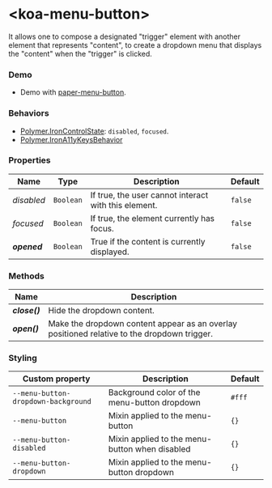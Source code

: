# &lt;koa-menu-button&gt;

It allows one to compose a designated "trigger" element with another element that represents "content", to create a dropdown menu that displays the "content" when the "trigger" is clicked.

### Demo

* Demo with [paper-menu-button](https://elements.polymer-project.org/elements/paper-menu-button?view=demo).

### Behaviors

* [Polymer.IronControlState](https://elements.polymer-project.org/elements/iron-behaviors?active=Polymer.IronControlState): `disabled`, `focused`.
* [Polymer.IronA11yKeysBehavior](https://elements.polymer-project.org/elements/iron-a11y-keys-behavior?active=Polymer.IronA11yKeysBehavior)

### Properties

Name | Type | Description | Default
-----|------|-------------|--------
*disabled* | `Boolean` | If true, the user cannot interact with this element. | `false`
*focused* | `Boolean` | If true, the element currently has focus. | `false`
***opened*** | `Boolean` | True if the content is currently displayed. | `false`

### Methods

Name | Description
-----|------------
***close()*** | Hide the dropdown content.
***open()*** | Make the dropdown content appear as an overlay positioned relative to the dropdown trigger.

### Styling

Custom property | Description | Default
----------------|-------------|--------
`--menu-button-dropdown-background` | Background color of the menu-button dropdown | `#fff`
`--menu-button` | Mixin applied to the menu-button | `{}`
`--menu-button-disabled` | Mixin applied to the menu-button when disabled | `{}`
`--menu-button-dropdown` | Mixin applied to the menu-button dropdown | `{}`
